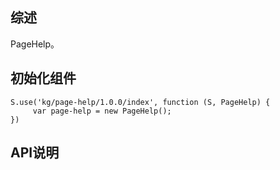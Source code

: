 ## 综述

PageHelp。

## 初始化组件
		
    S.use('kg/page-help/1.0.0/index', function (S, PageHelp) {
         var page-help = new PageHelp();
    })

## API说明
